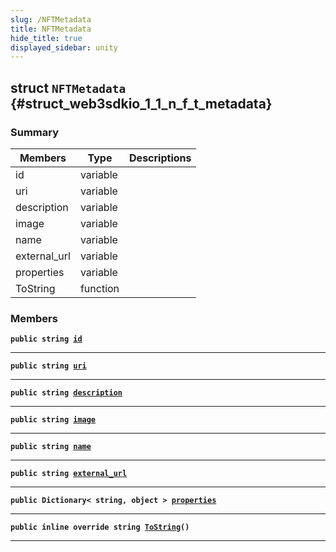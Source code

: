 ```yaml
---
slug: /NFTMetadata
title: NFTMetadata
hide_title: true
displayed_sidebar: unity
---
```


## struct `NFTMetadata` {#struct_web3sdkio_1_1_n_f_t_metadata}

### Summary

| Members      | Type     | Descriptions |
| ------------ | -------- | ------------ |
| id           | variable |              |
| uri          | variable |              |
| description  | variable |              |
| image        | variable |              |
| name         | variable |              |
| external_url | variable |              |
| properties   | variable |              |
| ToString     | function |              |

### Members

**`public string `[`id`](#struct_web3sdkio_1_1_n_f_t_metadata_1a6c858ecd59369ec8f8baaa4e3a4c56ec)**

---

**`public string `[`uri`](#struct_web3sdkio_1_1_n_f_t_metadata_1a901e7def166103875cf87b5711bb19ab)**

---

**`public string `[`description`](#struct_web3sdkio_1_1_n_f_t_metadata_1aa74724454028468bf1a62cafda27ee83)**

---

**`public string `[`image`](#struct_web3sdkio_1_1_n_f_t_metadata_1a62fd1ae341802bf5ed81ddca8de1db6e)**

---

**`public string `[`name`](#struct_web3sdkio_1_1_n_f_t_metadata_1a4e3e6c9dc9dd1fc943e4aa4b742613f6)**

---

**`public string `[`external_url`](#struct_web3sdkio_1_1_n_f_t_metadata_1a66d83afc81e44ec496b91fa33de11c5d)**

---

**`public Dictionary< string, object > `[`properties`](#struct_web3sdkio_1_1_n_f_t_metadata_1a65258f74ef9b27095263c0f858348179)**

---

**`public inline override string `[`ToString`](#struct_web3sdkio_1_1_n_f_t_metadata_1adeeae7a8e08a7d92cbbdd4a029431e08)`()`**

---
